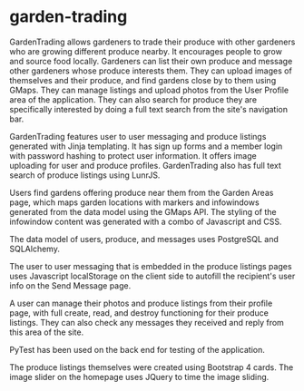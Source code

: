 # garden-trading
GardenTrading allows gardeners to trade their produce with other gardeners who are growing different produce nearby. It encourages people to grow and source food locally. Gardeners can list their own produce and message other gardeners whose produce interests them. They can upload images of themselves and their produce, and find gardens close by to them using GMaps. They can manage listings and upload photos from the User Profile area of the application. They can also search for produce they are specifically interested by doing a full text search from the site's navigation bar.

GardenTrading features user to user messaging and produce listings generated with Jinja templating. It has sign up forms and a member login with password hashing to protect user information. It offers image uploading for user and produce profiles. GardenTrading also has full text search of produce listings using LunrJS.

Users find gardens offering produce near them from the Garden Areas page, which maps garden locations with markers and infowindows  generated from the data model using the GMaps API. The styling of the infowindow content was generated with a combo of Javascript and CSS.

The data model of users, produce, and messages uses PostgreSQL and SQLAlchemy. 

The user to user messaging  that is embedded in the produce listings pages uses Javascript localStorage on the client side to autofill the recipient's user info on the Send Message page. 

A user can manage their photos and produce listings from their profile page, with full create, read, and destroy functioning for their produce listings. They can also check any messages they received and reply from this area of the site.  

PyTest has been used on the back end for testing of the application.

The produce listings themselves were created using Bootstrap 4 cards. The image slider on the homepage uses JQuery to time the image sliding. 
